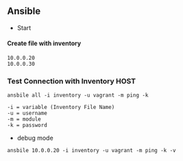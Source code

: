 ## Ansible
- Start
#### Create file with inventory
```
10.0.0.20
10.0.0.30
```

### Test Connection with Inventory HOST
```
ansbile all -i inventory -u vagrant -m ping -k

-i = variable (Inventory File Name)
-u = username
-m = module
-k = password
```

- debug mode
```
ansbile 10.0.0.20 -i inventory -u vagrant -m ping -k -v
```
